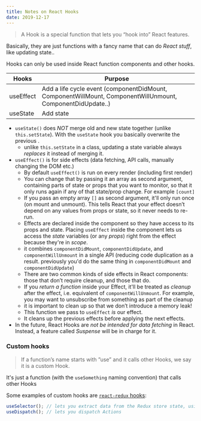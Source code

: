 ```yaml
---
title: Notes on React Hooks
date: 2019-12-17
---
```


> A Hook is a special function that lets you “hook into” React features.

Basically, they are just functions with a fancy name that can do _React stuff_, like updating state..

Hooks can only be used inside React function components and other hooks.

| Hooks     | Purpose                                                                                                    |
| --------- | ---------------------------------------------------------------------------------------------------------- |
| useEffect | Add a life cycle event (componentDidMount, ComponentWillMount, ComponentWillUnmount, ComponentDidUpdate..) |
| useState  | Add state                                                                                                  |

- `useState()` does _NOT_ merge old and new state together (unlike `this.setState`). With the `useState` hook you basically overwrite the previous .
  - unlike `this.setState` in a class, updating a state variable always _replaces_ it instead of merging it.
- `useEffect()` is for side effects (data fetching, API calls, manually changing the DOM etc.)
  - By default `useEffect()` is run on every render (including first render)
  - You can change that by passing it an array as second argument, containing parts of state or props that you want to monitor, so that it only runs again if any of that state/prop change. For example `[count]`
  - If you pass an empty array `[]` as second argument, it'll only run once (on mount and unmount). This tells React that your effect doesn’t depend on any values from props or state, so it never needs to re-run.
  - Effects are declared inside the component so they have access to its props and state. Placing `useEffect` inside the component lets us access the _state_ variables (or any _props_) right from the effect because they're in _scope_.
  - it combines `componentDidMount`, `componentDidUpdate`, and `componentWillUnmount` in a single API (reducing code duplication as a result. previously you'd do the same thing in `componentDidMount` and `componentDidUpdate`)
  - There are two common kinds of side effects in React components: those that don’t require cleanup, and those that do.
  - If you _return a function_ inside your Effect, it'll be treated as _cleanup_ after the effect, i.e. equivalent of `componentWillUnmount`. For example, you may want to unsubscribe from something as part of the cleanup
  - it is important to clean up so that we don’t introduce a memory leak!
  - This function we pass to `useEffect` _is_ our effect.
  - It cleans up the previous effects before applying the next effects.
- In the future, React Hooks are _not be intended for data fetching_ in React. Instead, a feature called _Suspense_ will be in charge for it.

### Custom hooks

> If a function’s name starts with ”use” and it calls other Hooks, we say it is a custom Hook.

It's just a function (with the `useSomething` naming convention) that calls other Hooks

Some examples of custom hooks are [`react-redux` hooks](https://react-redux.js.org/next/api/hooks):

```js
useSelector(); // lets you extract data from the Redux store state, using a selector function
useDispatch(); // lets you dispatch Actions
```
